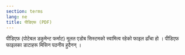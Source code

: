 ```yaml
---
section: terms
lang: ne
title: पीडिएफ (PDF)
---
```


पीडिएफ (पोटेबल  डकुमेन्ट फर्माट) मूलत एडोब सिस्टमको स्वामित्व रहेको फाइल ढाँचा हो । पीडिएफ   फाइलका डाटाहरू मिसिन पठनीय हुदैनन् ।
